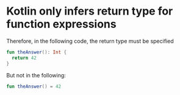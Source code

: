 # Kotlin only infers return type for function expressions
Therefore, in the following code, the return type must be specified

```kotlin
fun theAnswer(): Int {
  return 42
}
```

But not in the following:

```kotlin
fun theAnswer() = 42
```
